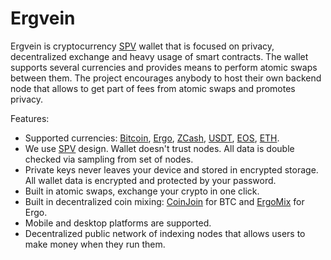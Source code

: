 # Ergvein

Ergvein is cryptocurrency [SPV](https://bitcoin.org/en/operating-modes-guide#simplified-payment-verification-spv) wallet that is focused on privacy, decentralized exchange and heavy usage of smart contracts. The wallet supports several currencies and provides means to perform atomic swaps between them. The project encourages anybody to host their own backend node that allows to get part of fees from atomic swaps and promotes privacy.

Features:
* Supported currencies: [Bitcoin](https://bitcoin.org/en/), [Ergo](https://ergoplatform.org/en/), [ZCash](https://z.cash/), [USDT](https://tether.to/), [EOS](https://eos.io/), [ETH](https://ethereum.org/).
* We use [SPV](https://bitcoin.org/en/operating-modes-guide#simplified-payment-verification-spv) design. Wallet doesn't trust
nodes. All data is double checked via sampling from set of nodes.
* Private keys never leaves your device and stored in encrypted storage. All wallet data is encrypted and protected by your password.
* Built in atomic swaps, exchange your crypto in one click.
* Built in decentralized coin mixing: [CoinJoin](https://en.bitcoin.it/wiki/CoinJoin) for BTC and [ErgoMix](https://ergoplatform.org/docs/AdvancedErgoScriptTutorial.pdf) for Ergo.
* Mobile and desktop platforms are supported.
* Decentralized public network of indexing nodes that allows users to make money when they run them.
